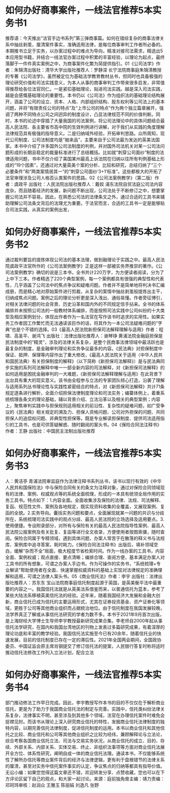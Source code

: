 # 如何办好商事案件，一线法官推荐5本实务书1

推荐语：今天推出“法官手边书系列”第三弹商事篇。如何在错综复杂的商事法律关系中抽丝剥茧，厘清案件事实，准确适用法律，是每位商事审判工作者所必备的。本期推书立足于实务，以办案过程中的难点为导向，精准对接司法需求，精选出5本应用型书籍，并结合一线法官办案过程中积累的丰富经验，以理论为起点，最终落脚于一件件真实案例之中，为商事案件化繁为简提供指引。01《公司法学》作者：朱锦清出版社：清华大学出版社推荐人：罗静深  长宁法院商事庭朱锦清教授的专著《公司法学》，虽然被定位为基础法学教育教材丛书，但同时也具备极强的理论研究价值和司法实践意义，为本人从事的商事审判工作带来很多启发，非常值得推荐给各位法官同仁。一是紧扣基础理论，贴进司法实践。越是深入司法实践，越是会感慨基础理论的重要性。本书仍以《公司法》作为组织法的基础理论结构展开，涵盖了公司的设立、资本、人格、内部组织结构、股东权利等公司法上的基本问题，并将“有限责任公司的特点”及“上市公司的特点”作为两个独立篇章展开，强调了两种不同特点公司之间迥异的制度设计，凸显法律规范不同的价值判断。同时，本书的论述中穿插了大量我国的司法案例，将公司法理论中的具体问题结合最高人民法院、各主要省市高中院的生效判例进行讲解，对于我们从实践的角度理解法律规范具有极强的指导意义。二是归纳域外经验，开拓审判思路。众所周知，现代公司制度、公司法制度均是“舶来品”，主要来自于公司法最为发达的英美法国家。本书中介绍了许多国外公司法制度的判例，并对国外司法机关对某一公司法问题形成的长期且稳定的裁量标准进行了总结概括。比如就“刺穿公司面纱”制度的法律适用问题，书中不仅介绍了美国某州最高上诉法院在归纳以往所有判例基础上形成的“19个因素”，还通过对大量英美个案的分析、比较和研究，总结归纳了“三个必要条件”和“两类案情居其一”的“刺穿公司面纱‘3+1’标准”。这些都极大的开拓了法官审理涉及公司人格否认类案件的思路。02《公司法案例教学》（第二版）作者：虞政平 出版社：人民法院出版社推荐人：戴姣  浦东法院自贸法庭公司法内容庞杂，而且随着经济的发展，新问题不断出现，公司法处于不断修订之中，想要掌握公司法并不容易。因此，在熟悉公司法的法律条文之外，通过合适的工具书来辅助理解公司法条文背后的法理尤为重要。于法官而言，合适的工具书一定是能够贴合司法实践，从真实的案例出发，

# 如何办好商事案件，一线法官推荐5本实务书2

通过裁判要旨的提炼体现公司法的基本法理，做到融理论于实践之中。最高人民法院虞政平法官所作的《公司法案例教学》正是这样一部被实务界推崇的著作。《公司法案例教学》确切的说是三本书，全书共计220万字，为方便读者阅读，分为了上中下三本。作者精选了220个典型案例，每一个案例都具有很强的典型性和代表性，几乎涵盖了公司法中的焦点争议和疑难问题。作者并不是简单地将判决书汇编成册，而是精心地对原始案件进行剪裁，从复杂的案情中抽丝剥茧般提炼出主干，归纳成焦点问题。案例之后的理论分析更是深入浅出、通俗易懂。作者旁征博引，对相关法律问题的社会背景、历史沿革和国内外的不同规定信手拈来。全书的体系编排并未按照公司法的一般教材体系编排，而是按照司法实践中公司纠纷的十大类型及相应案例划分，体现出作者作为一名法官在写作该书时追求的实用性。如果实务工作者因工作繁忙而无法通读该巨作的话，将其作为一本公司法疑难问题的“字典”也是个不错的选择。03《最高人民法院新担保司法解释理解与适用》作者：程啸、高圣平、谢鸿飞 出版社：法律出版社推荐人：谢琴铮  黄浦法院金融庭担保是民法制度中的“精灵”，涉及的法律关系复杂，是整个民商事法律领域中最活跃也是最复杂的制度，是金融审判理论和实务争议最多的内容。《民法典》对担保制度中保证、抵押、保理等内容作出了重大修改，《最高人民法院关于适用〈中华人民共和国民法典〉有关担保制度的解释》（以下简称《新担保司法解释》）是与民法典同步实施的系列司法解释中唯一一部全新内容的司法解释，对《新担保司法解释》的如何适用是困扰金融审判的一大难题，《新担保司法解释理解与适用》在此背景下出台具有重大的现实意义。该书由全程参与立法的专家团队倾心打造，沿袭了理解与适用系列丛书理论性与实践性紧密结合的特点，对《新担保司法解释》共计71条规定逐条进行解析，全面介绍担保法律制度理论和司法实务；编纂体例上，着重系统梳理各条文的理论基础，辅以背景介绍、立法沿革以及相关的典型案例；内容上，聚焦审判实践中与担保规则适用相关的前沿性、复杂性的疑难问题，如广受争议的《民法典》相关规定的溯及力、担保人资格问题、公司对外担保的问题、共同担保人的追偿权问题、非典型性担保等。既是专业解读担保制度、提供司法适用指引的工具书，也是可供答疑解惑、随时翻阅的案头书。04《保险合同法注释书》作者：王静 出版社：中国民主法制出版社推荐

# 如何办好商事案件，一线法官推荐5本实务书3

人：黄洁亭  青浦法院审监庭作为法律注释书系列丛书，该书以现行有效的《中华人民共和国保险法》中与保险合同有关的条文为注释对象，通过对保险合同领域现有的法律、案例、权威观点等的系统全面梳理，形成的一本具有统领全局作用的实务工具书。特点如下：1.内容全面。全面收集涉及保险的法律、法规、司法解释、复函、规范性文件、案例及各地规定，既实现资料收集的全覆盖，又展现案例、复函的全貌。2.实务导向。囊括实务问题和要点，全面展现就某一问题的共识与分歧所在，系统梳理司法实践中的观点分歧、最高人民法院的立场选择及适用要点。3.使用便捷。专设附录部分，对所有与保险有关的最高人民法院指导性案例、最高人民法院公报案例及有关批复、复函等进行全文收录，方便使用者按图索骥，随时查阅。保险合同属于专精领域，遇到具体问题，办案人常苦于在散落的释义书与法规库、案例库中追寻答案，耗时耗力。《保险合同法注释书》出版后，填补领域空白，缓解“杂而不全”局面，极大程度节省检索时间。作为一线办案的工具书，内容全面、案例权威；观点直接、要点清晰；编排合理、查阅方便，基本满足办案人对工具书的所有想象，可谓之办案人手边书。作为可操作的实务书，“系统梳理+专业解读”帮助使用者在全面、快速掌握权威资料的基础上实现对法律规定的准确理解和适用，可谓之法律人案头书。05《商业信托法》作者：李宇 出版社：法律出版社推荐人：苏东东 宝山法院商事庭信托制度起源于英国，是英美衡平法中最重要的内容之一。我国信托法就是从英美法系借鉴而来，以普通信托为蓝本，参考了某些大陆法系移植英美信托法的经验。近年来，随着我国经济大发展和金融大创新，商业信托已成为信托的主要运用形式，尤其在证券投资基金、资产证券化等领域，更胜于公司等其他商业组织而占据统治地位。由于信托制度在我国发展较晚，法学界真正了解或从事信托法研究的学者为数不多。本书于2021年9月首次出版，是上海财经大学博士生导师李宇教授最新研究成果合集。李老师自2000年起从事信托法学研究，在国内和我国台湾地区的刊物上发表过多篇研究成果，有着深厚的理论功底和丰富的教学经验。我国信托法实施至今已有20余年，随着信托业的快速发展，目前的信托制度已存在一定的滞后性。2021年全国两会期间，全国政协委员、中国证监会原主席肖钢提交了修订信托法的提案，人民银行答复时称将适时推动信托法修改工作列入立法计划，配合立法

# 如何办好商事案件，一线法官推荐5本实务书4

部门推动修法工作早日完成。因此，李宇教授写作本书的目的不仅仅在于解析商业信托，更是为了助力于我国商业信托法的制定与完善。实践中，信托类纠纷法律关系复杂，法律事实不明，甚至涉及到其他多个领域，法官在办理信托案件时难免会捉襟见肘。而该书从理论上深入研究商业信托的特性，发掘商业信托法律制度的独特内容，以期完善信托法律制度，促进信托制度的运用。本书以商业信托和其他信托之比较、商业信托和公司等其他商业组织之比较为经纬，兼顾解释论与立法论，综合考察各国商业信托立法、司法与交易实务状况，从商业信托的成立、目的、存续、外部关系、内部关系、实体交易、终止、非组织法事项等方面对商业信托法展开全方位、体系性研究，阐明自成一体的商业信托法理。通读本书，不仅能够系统性了解所办信托等商业案件背后的经济与法律逻辑，更有利于盘根错节的法律关系的厘清，甚至对实务中信托案件事实的认定，争议焦点的归纳等都具有指导价值。无讼小编：如果您觉得这篇文章还不错，欢迎转发分享、点赞收藏，您也可以在下方评论区留下自己的观点，和大家一起讨论。来源：庭前独角兽主编：靖力责编：邓珂玮审核：赵润众 王雅玉 陈丽娟 刘逸凡 张野


